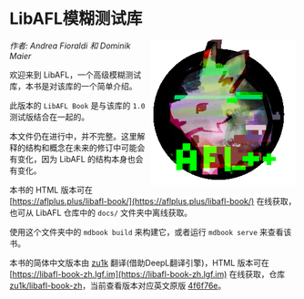 # LibAFL模糊测试库

<img align="right" src="https://github.com/AFLplusplus/Website/raw/master/static/logo_256x256.png" alt="AFL++ logo">

*作者: Andrea Fioraldi 和 Dominik Maier*

欢迎来到 LibAFL，一个高级模糊测试库，本书是对该库的一个简单介绍。

此版本的 `LibAFL Book` 是与该库的 `1.0` 测试版结合在一起的。

本文件仍在进行中，并不完整。这里解释的结构和概念在未来的修订中可能会有变化，因为 LibAFL 的结构本身也会有变化。

本书的 HTML 版本可在 [https://aflplus.plus/libafl-book/](https://aflplus.plus/libafl-book/) 在线获取，也可从 LibAFL 仓库中的 `docs/` 文件夹中离线获取。

使用这个文件夹中的 `mdbook build` 来构建它，或者运行 `mdbook serve` 来查看该书。

本书的简体中文版本由 [zu1k](https://github.com/zu1k) 翻译(借助DeepL翻译引擎)，HTML 版本可在 [https://libafl-book-zh.lgf.im](https://libafl-book-zh.lgf.im) 在线获取，仓库 [zu1k/libafl-book-zh](https://github.com/zu1k/libafl-book-zh)，当前查看版本对应英文原版 [4f6f76e](https://github.com/AFLplusplus/LibAFL/tree/4f6f76e85710d3d8d3fd7bea49e2c3f3b152b0e9)。
